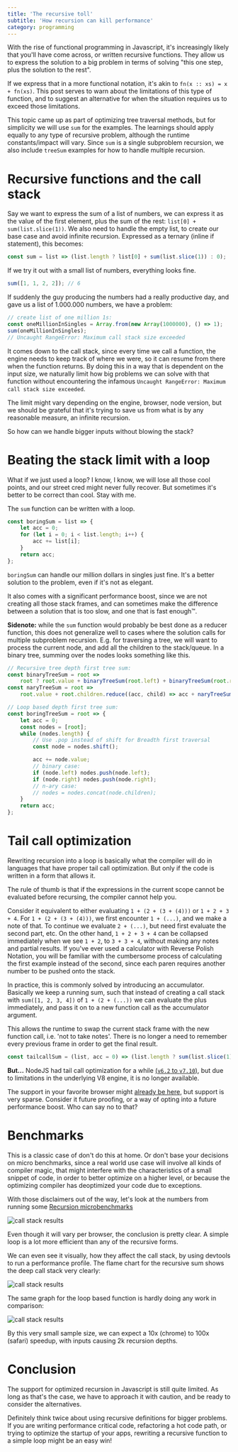 ```yaml
---
title: 'The recursive toll'
subtitle: 'How recursion can kill performance'
category: programming
---
```


With the rise of functional programming in Javascript, it's increasingly likely
that you'll have come across, or written recursive functions. They allow us to
express the solution to a big problem in terms of solving "this one step,
plus the solution to the rest".

If we express that in a more functional notation, it's akin to `fn(x :: xs) = x + fn(xs)`.
This post serves to warn about the limitations of this type of function, and to
suggest an alternative for when the situation requires us to exceed those limitations.

This topic came up as part of optimizing tree traversal methods, but for simplicity
we will use `sum` for the examples. The learnings should apply equally to any
type of recursive problem, although the runtime constants/impact will vary.
Since `sum` is a single subproblem recursion, we also include `treeSum` examples
for how to handle multiple recursion.

<!-- cut -->

# Recursive functions and the call stack

Say we want to express the sum of a list of numbers, we can express it as the
value of the first element, plus the sum of the rest: `list[0] + sum(list.slice(1))`.
We also need to handle the empty list, to create our base case and avoid infinite
recursion. Expressed as a ternary (inline if statement), this becomes:

```js
const sum = list => (list.length ? list[0] + sum(list.slice(1)) : 0);
```

If we try it out with a small list of numbers, everything looks fine.

```js
sum([1, 1, 2, 2]); // 6
```

If suddenly the guy producing the numbers had a really productive day, and gave us
a list of 1.000.000 numbers, we have a problem:

```js
// create list of one million 1s:
const oneMillionInSingles = Array.from(new Array(1000000), () => 1);
sum(oneMillionInSingles);
// Uncaught RangeError: Maximum call stack size exceeded
```

It comes down to the call stack, since every time we call a function, the engine
needs to keep track of where we were, so it can resume from there when the function
returns. By doing this in a way that is dependent on the input size, we naturally
limit how big problems we can solve with that function without encountering the
infamous `Uncaught RangeError: Maximum call stack size exceeded`.

The limit might vary depending on the engine, browser, node version, but we should
be grateful that it's trying to save us from what is by any reasonable measure,
an infinite recursion.

So how can we handle bigger inputs without blowing the stack?

# Beating the stack limit with a loop

What if we just used a loop? I know, I know, we will lose all those cool points,
and our street cred might never fully recover. But sometimes it's better to be
correct than cool. Stay with me.

The `sum` function can be written with a loop.

```js
const boringSum = list => {
	let acc = 0;
	for (let i = 0; i < list.length; i++) {
		acc += list[i];
	}
	return acc;
};
```

`boringSum` can handle our million dollars in singles just fine. It's a better
solution to the problem, even if it's not as elegant.

It also comes with a significant performance boost, since we are not creating all
those stack frames, and can sometimes make the difference between a solution
that is too slow, and one that is fast enough™.

**Sidenote:** while the `sum` function would probably be best done as a reducer
function, this does not generalize well to cases where the solution calls for
multiple subproblem recursion. E.g. for traversing a tree, we will want to process
the current node, and add all the children to the stack/queue. In a binary tree,
summing over the nodes looks something like this.

```js
// Recursive tree depth first tree sum:
const binaryTreeSum = root =>
	root ? root.value + binaryTreeSum(root.left) + binaryTreeSum(root.right) : 0;
const naryTreeSum = root =>
	root.value + root.children.reduce((acc, child) => acc + naryTreeSum(child), 0);

// Loop based depth first tree sum:
const boringTreeSum = root => {
	let acc = 0;
	const nodes = [root];
	while (nodes.length) {
		// Use .pop instead of shift for Breadth first traversal
		const node = nodes.shift();

		acc += node.value;
		// binary case:
		if (node.left) nodes.push(node.left);
		if (node.right) nodes.push(node.right);
		// n-ary case:
		// nodes = nodes.concat(node.children);
	}
	return acc;
};
```

# Tail call optimization

Rewriting recursion into a loop is basically what the compiler will do in
languages that have proper tail call optimization. But only if the code is written
in a form that allows it.

The rule of thumb is that if the expressions in the current scope cannot be
evaluated before recursing, the compiler cannot help you.

Consider it equivalent to either evaluating `1 + (2 + (3 + (4)))` or `1 + 2 + 3 + 4`.
For `1 + (2 + (3 + (4)))`, we first encounter `1 + (...)`, and we make a note of that.
To continue we evaluate `2 + (...)`, but need first evaluate the second part, etc.
On the other hand, `1 + 2 + 3 + 4` can be collapsed immediately when we see `1 + 2`,
to `3 + 3 + 4`, without making any notes and partial results. If you've ever used
a calculator with Reverse Polish Notation, you will be familiar with the cumbersome
process of calculating the first example instead of the second, since each paren
requires another number to be pushed onto the stack.

In practice, this is commonly solved by introducing an accumulator. Basically we keep a running sum,
such that instead of creating a call stack with `sum([1, 2, 3, 4])` of `1 + (2 + (...))`
we can evaluate the plus immediately, and pass it on to a new function call as the accumulator argument.

This allows the runtime to swap the current stack frame with the new function call, i.e.
'not to take notes'. There is no longer a need to remember every previous frame
in order to get the final result.

```js
const tailcallSum = (list, acc = 0) => (list.length ? sum(list.slice(1), list[0] + acc) : acc);
```

**But...** NodeJS had tail call optimization for a while
[(`v6.2` to `v7.10`)][stackoverflow-tco], but due to limitations in the
underlying V8 engine, it is no longer available.

The support in your favorite browser might [already be here][tco-support],
but support is very sparse. Consider it future proofing, or a way of opting into
a future performance boost. Who can say no to that?

# Benchmarks

This is a classic case of don't do this at home. Or don't base your decisions on
micro benchmarks, since a real world use case will involve all kinds of
compiler magic, that might interfere with the characteristics of a small snippet
of code, in order to better optimize on a higher level, or because the optimizing
compiler has deoptimized your code due to exceptions.

With those disclaimers out of the way, let's look at the numbers from running
some [Recursion microbenchmarks](https://jsperf.com/recursion-stack)

![call stack results](/assets/images/callstack-benchmark.png)

Even though it will vary per browser, the conclusion is pretty clear.
A simple loop is a lot more efficient than any of the recursive forms.

We can even see it visually, how they affect the call stack, by using devtools to run a performance profile.
The flame chart for the recursive sum shows the deep call stack very clearly:

![call stack results](/assets/images/callstack-recursion-perf.png)

The same graph for the loop based function is hardly doing any work in comparison:

![call stack results](/assets/images/callstack-boringsum-perf.png)

By this very small sample size, we can expect a 10x (chrome) to 100x (safari) speedup,
with inputs causing 2k recursion depths.

# Conclusion

The support for optimized recursion in Javascript is still quite limited.
As long as that's the case, we have to approach it with caution, and be ready to
consider the alternatives.

Definitely think twice about using recursive definitions for bigger problems.
If you are writing performance critical code, refactoring a hot code path, or
trying to optimize the startup of your apps, rewriting a recursive function to
a simple loop might be an easy win!

[stackoverflow-tco]: https://stackoverflow.com/questions/23260390/node-js-tail-call-optimization-possible-or-not#30369729
[tco-support]: https://kangax.github.io/compat-table/es6/#test-proper_tail_calls_(tail_call_optimisation)
